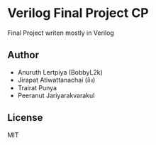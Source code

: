# Verilog Final Project CP

Final Project writen mostly in Verilog

## Author

* Anuruth Lertpiya (BobbyL2k)
* Jirapat Atiwattanachai (ลิง)
* Trairat Punya
* Peeranut Jariyarakvarakul

## License

MIT
